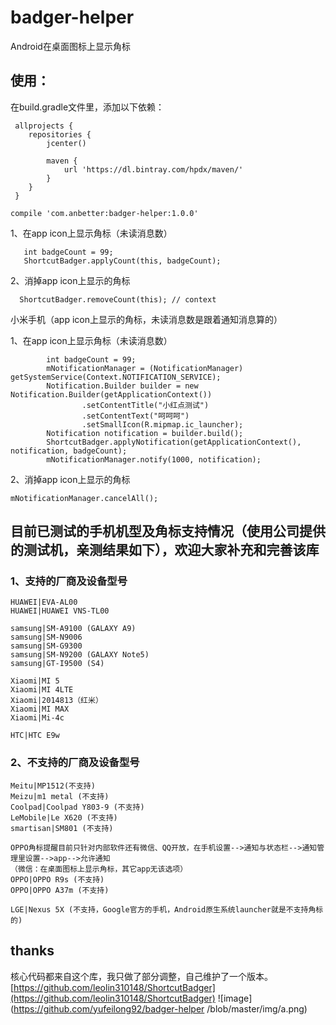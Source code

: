 ﻿# badger-helper
Android在桌面图标上显示角标

## 使用：
在build.gradle文件里，添加以下依赖：
```
 allprojects {
    repositories {
        jcenter()

        maven {
            url 'https://dl.bintray.com/hpdx/maven/'
        }
    }
 }

compile 'com.anbetter:badger-helper:1.0.0'
```

1、在app icon上显示角标（未读消息数）
```
   int badgeCount = 99;
   ShortcutBadger.applyCount(this, badgeCount);
```

2、消掉app icon上显示的角标
```
  ShortcutBadger.removeCount(this); // context
```

小米手机（app icon上显示的角标，未读消息数是跟着通知消息算的）

1、在app icon上显示角标（未读消息数）
```
        int badgeCount = 99;
        mNotificationManager = (NotificationManager) getSystemService(Context.NOTIFICATION_SERVICE);
        Notification.Builder builder = new Notification.Builder(getApplicationContext())
                .setContentTitle("小红点测试")
                .setContentText("呵呵呵")
                .setSmallIcon(R.mipmap.ic_launcher);
        Notification notification = builder.build();
        ShortcutBadger.applyNotification(getApplicationContext(), notification, badgeCount);
        mNotificationManager.notify(1000, notification);

```

2、消掉app icon上显示的角标

```
mNotificationManager.cancelAll();
```

## 目前已测试的手机机型及角标支持情况（使用公司提供的测试机，亲测结果如下），欢迎大家补充和完善该库

### 1、支持的厂商及设备型号

    HUAWEI|EVA-AL00
    HUAWEI|HUAWEI VNS-TL00

    samsung|SM-A9100 (GALAXY A9)
    samsung|SM-N9006
    samsung|SM-G9300
    samsung|SM-N9200 (GALAXY Note5)
    samsung|GT-I9500 (S4)

    Xiaomi|MI 5
    Xiaomi|MI 4LTE
    Xiaomi|2014813（红米）
    Xiaomi|MI MAX
    Xiaomi|Mi-4c

    HTC|HTC E9w


### 2、不支持的厂商及设备型号

    Meitu|MP1512(不支持)
    Meizu|m1 metal (不支持)
    Coolpad|Coolpad Y803-9 (不支持)
    LeMobile|Le X620 (不支持)
    smartisan|SM801 (不支持)

    OPPO角标提醒目前只针对内部软件还有微信、QQ开放，在手机设置-->通知与状态栏-->通知管理里设置-->app-->允许通知
    （微信：在桌面图标上显示角标，其它app无该选项）
    OPPO|OPPO R9s (不支持)
    OPPO|OPPO A37m (不支持)

    LGE|Nexus 5X (不支持，Google官方的手机，Android原生系统launcher就是不支持角标的)


## thanks
核心代码都来自这个库，我只做了部分调整，自己维护了一个版本。
[https://github.com/leolin310148/ShortcutBadger](https://github.com/leolin310148/ShortcutBadger)
![image](https://github.com/yufeilong92/badger-helper
/blob/master/img/a.png)
